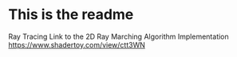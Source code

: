 # This is the readme
Ray Tracing
Link to the 2D Ray Marching Algorithm Implementation https://www.shadertoy.com/view/ctt3WN
